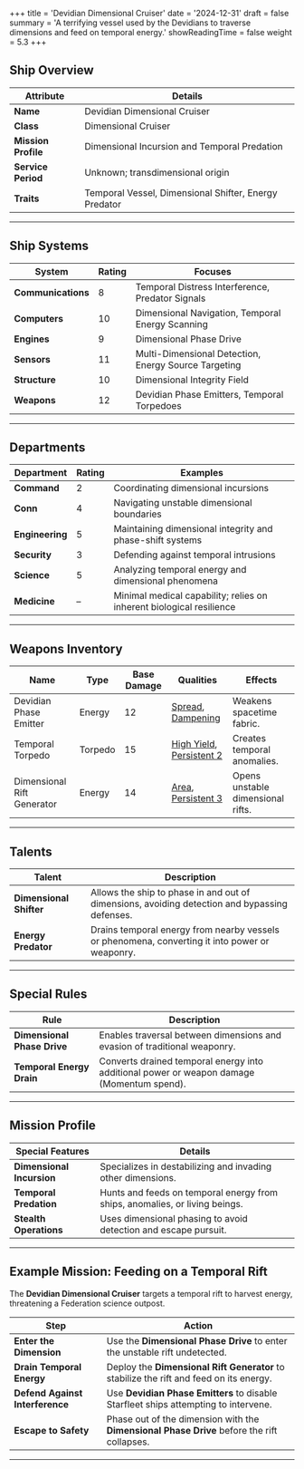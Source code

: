 +++
title = 'Devidian Dimensional Cruiser'
date = '2024-12-31'
draft = false
summary = 'A terrifying vessel used by the Devidians to traverse dimensions and feed on temporal energy.'
showReadingTime = false
weight = 5.3
+++

## Ship Overview

| **Attribute**        | **Details**                                                               |
|-----------------------|---------------------------------------------------------------------------|
| **Name**             | Devidian Dimensional Cruiser                                             |
| **Class**            | Dimensional Cruiser                                                     |
| **Mission Profile**  | Dimensional Incursion and Temporal Predation                            |
| **Service Period**   | Unknown; transdimensional origin                                        |
| **Traits**           | Temporal Vessel, Dimensional Shifter, Energy Predator                  |

---

## Ship Systems

| **System**          | **Rating** | **Focuses**                                                                   |
|----------------------|------------|-------------------------------------------------------------------------------|
| **Communications**   | 8          | Temporal Distress Interference, Predator Signals                              |
| **Computers**        | 10         | Dimensional Navigation, Temporal Energy Scanning                             |
| **Engines**          | 9          | Dimensional Phase Drive                                                      |
| **Sensors**          | 11         | Multi-Dimensional Detection, Energy Source Targeting                         |
| **Structure**        | 10         | Dimensional Integrity Field                                                  |
| **Weapons**          | 12         | Devidian Phase Emitters, Temporal Torpedoes                                  |

---

## Departments

| **Department**       | **Rating** | **Examples**                                                                 |
|-----------------------|------------|-------------------------------------------------------------------------------|
| **Command**           | 2          | Coordinating dimensional incursions                                         |
| **Conn**              | 4          | Navigating unstable dimensional boundaries                                  |
| **Engineering**       | 5          | Maintaining dimensional integrity and phase-shift systems                   |
| **Security**          | 3          | Defending against temporal intrusions                                       |
| **Science**           | 5          | Analyzing temporal energy and dimensional phenomena                         |
| **Medicine**          | –          | Minimal medical capability; relies on inherent biological resilience        |

---

## Weapons Inventory

| **Name**                  | **Type**       | **Base Damage** | **Qualities**                                               | **Effects**                       |
|---------------------------|----------------|-----------------|-------------------------------------------------------------|-----------------------------------|
| Devidian Phase Emitter    | Energy         | 12              | [Spread](/rules/ship-weapons/#spread), [Dampening](/rules/ship-weapons/#dampening)      | Weakens spacetime fabric.         |
| Temporal Torpedo          | Torpedo        | 15              | [High Yield](/rules/ship-weapons/#high-yield), [Persistent 2](/rules/ship-weapons/#persistent) | Creates temporal anomalies.       |
| Dimensional Rift Generator | Energy         | 14              | [Area](/rules/ship-weapons/#area-ship), [Persistent 3](/rules/ship-weapons/#persistent) | Opens unstable dimensional rifts. |

---

## Talents

| **Talent**                     | **Description**                                                                                   |
|--------------------------------|---------------------------------------------------------------------------------------------------|
| **Dimensional Shifter**        | Allows the ship to phase in and out of dimensions, avoiding detection and bypassing defenses.     |
| **Energy Predator**            | Drains temporal energy from nearby vessels or phenomena, converting it into power or weaponry.   |

---

## Special Rules

| **Rule**                   | **Description**                                                                                   |
|----------------------------|---------------------------------------------------------------------------------------------------|
| **Dimensional Phase Drive** | Enables traversal between dimensions and evasion of traditional weaponry.                        |
| **Temporal Energy Drain**   | Converts drained temporal energy into additional power or weapon damage (Momentum spend).         |

---

## Mission Profile

| **Special Features**       | **Details**                                                                                   |
|-----------------------------|-----------------------------------------------------------------------------------------------|
| **Dimensional Incursion**   | Specializes in destabilizing and invading other dimensions.                                   |
| **Temporal Predation**      | Hunts and feeds on temporal energy from ships, anomalies, or living beings.                   |
| **Stealth Operations**      | Uses dimensional phasing to avoid detection and escape pursuit.                              |

---

## Example Mission: Feeding on a Temporal Rift

The **Devidian Dimensional Cruiser** targets a temporal rift to harvest energy, threatening a Federation science outpost.

| **Step**                  | **Action**                                                                                   |
|---------------------------|-----------------------------------------------------------------------------------------------|
| **Enter the Dimension**   | Use the **Dimensional Phase Drive** to enter the unstable rift undetected.                    |
| **Drain Temporal Energy** | Deploy the **Dimensional Rift Generator** to stabilize the rift and feed on its energy.       |
| **Defend Against Interference** | Use **Devidian Phase Emitters** to disable Starfleet ships attempting to intervene.       |
| **Escape to Safety**      | Phase out of the dimension with the **Dimensional Phase Drive** before the rift collapses.    |

---